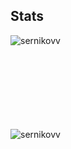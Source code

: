 ## Stats
<p><img align="left" src="https://github-readme-stats.vercel.app/api/top-langs?username=sernikovv&show_icons=true&locale=en&layout=compact&theme=react" alt="sernikovv" /></p><br><br><br><br><br><br><br><br>
<p><img align="left" src="https://github-readme-stats.vercel.app/api?username=sernikovv&show_icons=true&locale=en&theme=react" alt="sernikovv" /></p><br><br><br><br><br><br><br><br>
